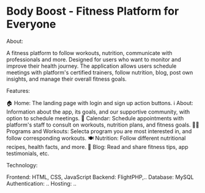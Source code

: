 # Body Boost - Fitness Platform for Everyone

About:

A fitness platform to follow workouts, nutrition, communicate with professionals and more. Designed for users who want to monitor and improve their health journey. The application allows users schedule meetings with platform's certified trainers, follow nutrition, blog, post own insights, and manage their overall fitness goals.

Features:

🏠 Home: The landing page with login and sign up action buttons.
ℹ️ About: Information about the app, its goals, and our supportive community, with option to schedule meetings.
📆 Calendar: Schedule appointments with platform's staff to consult on workouts, nutrition plans, and fitness goals.
🏋️‍♂️ Programs and Workouts: Selecta program you are most interested in, and follow corresponding workouts.
🍽️ Nutrition: Follow different nutritional recipes, health facts, and more.
📝 Blog: Read and share fitness tips, app testimonials, etc.

Technology:

Frontend: HTML, CSS, JavaScript
Backend: FlightPHP,..
Database: MySQL
Authentication: ..
Hosting: ..
